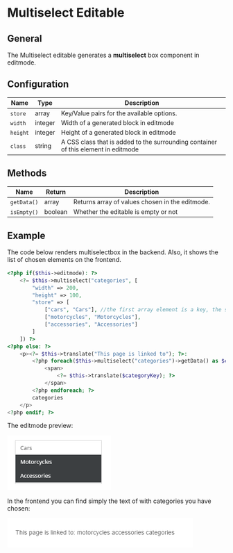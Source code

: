 # Multiselect Editable

## General

The Multiselect editable generates a **multiselect** box component in editmode.

## Configuration

| Name     | Type    | Description                                                                        |
|----------|---------|------------------------------------------------------------------------------------|
| `store`  | array   | Key/Value pairs for the available options.                                         |
| `width`  | integer | Width of a generated block in editmode                                             |
| `height` | integer | Height of a generated block in editmode                                            |
| `class`  | string  | A CSS class that is added to the surrounding container of this element in editmode |

## Methods

| Name        | Return  | Description                                     |
|-------------|---------|-------------------------------------------------|
| `getData()` | array   | Returns array of values chosen in the editmode. |
| `isEmpty()` | boolean | Whether the editable is empty or not            |

## Example

The code below renders multiselectbox in the backend. 
Also, it shows the list of chosen elements on the frontend. 

```php
<?php if($this->editmode): ?>
    <?= $this->multiselect("categories", [
        "width" => 200,
        "height" => 100,
        "store" => [
            ["cars", "Cars"], //the first array element is a key, the second is a label rendered in editmode
            ["motorcycles", "Motorcycles"],
            ["accessories", "Accessories"] 
        ]
    ]) ?>
<?php else: ?>
    <p><?= $this->translate("This page is linked to"); ?>:
        <?php foreach($this->multiselect("categories")->getData() as $categoryKey): ?>
            <span>
                <?= $this->translate($categoryKey); ?>
            </span>
        <?php endforeach; ?>
        categories
    </p>
<?php endif; ?>
```

The editmode preview:

![Multiselect editable - editmode](../../img/editables_multiselect_editmode.png)

In the frontend you can find simply the text of with categories you have chosen: 

![Multiselect editable - frontend](../../img/editables_multiselect_frontend.png)
